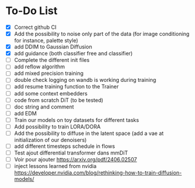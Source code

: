 # To-Do List

- [x] Correct github CI
- [x] Add the possibility to noise only part of the data (for image conditioning for instance, palette style)
- [x] add DDIM to Gaussian Diffusion
- [x] add guidance (both classifier free and classifier)
- [ ] Complete the different init files
- [ ] add reflow algorithm
- [ ] add mixed precision training
- [ ] double check logging on wandb is working during training
- [ ] add resume training function to the Trainer
- [ ] add some context embedders
- [ ] code from scratch DiT (to be tested)
- [ ] doc string and comment
- [ ] add EDM
- [ ] Train our models on toy datasets for different tasks 
- [ ] Add possibility to train LORA/DORA
- [ ] Add the possibility to diffuse in the latent space (add a vae at initialization of our denoisers)
- [ ] add different timesteps schedule in flows
- [ ] Test ajout differential transformer dans mmDiT
- [ ] Voir pour ajouter https://arxiv.org/pdf/2406.02507
- [ ] inject lessons learned from nvidia https://developer.nvidia.com/blog/rethinking-how-to-train-diffusion-models/

